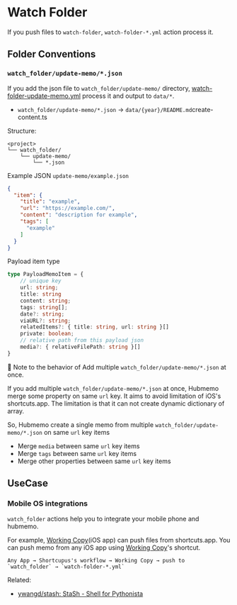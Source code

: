 # Watch Folder

If you push files to `watch-folder`, `watch-folder-*.yml` action process it.

## Folder Conventions

### `watch_folder/update-memo/*.json`

If you add the json file to `watch_folder/update-memo/` directory, [watch-folder-update-memo.yml](../.github/workflows/watch-folder-update-memo.yml) process it and output to `data/*`.

- `watch_folder/update-memo/*.json` → `data/{year}/README.md`create-content.ts

Structure:

```
<project>
└── watch_folder/
    └── update-memo/
        └── *.json
```

Example JSON `update-memo/example.json`

```json
{
  "item": {
    "title": "example",
    "url": "https://example.com/",
    "content": "description for example",
    "tags": [
      "example"
    ]
  }
}
```

Payload item type

```ts
type PayloadMemoItem = {
    // unique key
    url: string;
    title: string
    content: string;
    tags: string[];
    date?: string;
    viaURL?: string;
    relatedItems?: { title: string, url: string }[]
    private: boolean;
    // relative path from this payload json
    media?: { relativeFilePath: string }[]
}
```

:memo: Note to the behavior of Add multiple `watch_folder/update-memo/*.json` at once.

If you add multiple `watch_folder/update-memo/*.json` at once, Hubmemo merge some property on same `url` key.
It aims to avoid limitation of iOS's shortcuts.app. The limitation is that it can not create dynamic dictionary of array. 

So, Hubmemo create a single memo from multiple `watch_folder/update-memo/*.json` on same `url` key items 

- Merge `media` between same `url` key items
- Merge `tags` between same `url` key items  
- Merge other properties between same `url` key items

## UseCase

### Mobile OS integrations

`watch_folder` actions help you to integrate your mobile phone and hubmemo.

For example, [Working Copy](https://workingcopyapp.com/)(iOS app) can push files from shortcuts.app. You can push memo
from any iOS app using [Working Copy](https://workingcopyapp.com/)'s shortcut.

```
Any App → Shortcupus's workflow → Working Copy → push to `watch_folder` → `watch-folder-*.yml`
```

Related:

- [ywangd/stash: StaSh - Shell for Pythonista](https://github.com/ywangd/stash)
